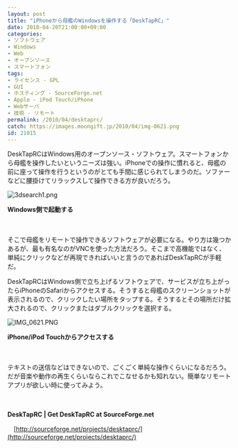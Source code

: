```yaml
---
layout: post
title: "iPhoneから母艦のWindowsを操作する「DeskTapRC」"
date: 2010-04-20T21:00:00+09:00
categories:
- ソフトウェア
- Windows
- Web
- オープンソース
- スマートフォン
tags: 
- ライセンス - GPL
- GUI
- ホスティング - SourceForge.net
- Apple - iPod Touch/iPhone
- Webサーバ
- 技術 - リモート
permalink: /2010/04/desktaprc/
catch: https://images.moongift.jp/2010/04/img-0621.png
id: 21015
---
```

DeskTapRCはWindows用のオープンソース・ソフトウェア。スマートフォンから母艦を操作したいというニーズは強い。iPhoneでの操作に慣れると、母艦の前に座って操作を行うというのがとても手間に感じられてしまうのだ。ソファーなどに腰掛けてリラックスして操作できる方が良いだろう。

  

![3dsearch1.png](https://images.moongift.jp/2010/04/3dsearch1.png)  
  
**Windows側で起動する**

  

　

  

そこで母艦をリモートで操作できるソフトウェアが必要になる。やり方は幾つかあるが、最も有名なのがVNCを使った方法だろう。そこまで高機能ではなく、単純にクリックなどが再現できればいいと言うのであればDeskTapRCが手軽だ。

  
<!--more-->

DeskTapRCはWindows側で立ち上げるソフトウェアで、サービスが立ち上がったらiPhoneのSafariからアクセスする。そうすると母艦のスクリーンショットが表示されるので、クリックしたい場所をタップする。そうするとその場所だけ拡大されるので、クリックまたはダブルクリックを選択する。

  

![IMG_0621.PNG](https://images.moongift.jp/2010/04/img-0621.png)  
  
**iPhone/iPod Touchからアクセスする**

  

　

  

テキストの送信などはできないので、ごくごく単純な操作くらいになるだろう。だが音楽や動作の再生くらいならこれでこなせるかも知れない。簡単なリモートアプリが欲しい時に使ってみよう。

  

　

  

**DeskTapRC | Get DeskTapRC at SourceForge.net**  
  
　[http://sourceforge.net/projects/desktaprc/](http://sourceforge.net/projects/desktaprc/)

  
